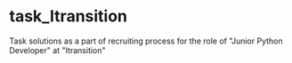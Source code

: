 # task_Itransition
Task solutions as a part of recruiting process for the role of "Junior Python Developer" at "Itransition"
